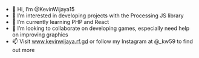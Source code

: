 - 👋 Hi, I’m @KevinWijaya15
- 👀 I’m interested in developing projects with the Processing JS library
- 🌱 I’m currently learning PHP and React
- 💞️ I’m looking to collaborate on developing games, especially need help on improving graphics
- 📫 Visit www.kevinwijaya.rf.gd or follow my Instagram at @_kw59 to find out more

<!---
KevinWijaya15/KevinWijaya15 is a ✨ special ✨ repository because its `README.md` (this file) appears on your GitHub profile.
You can click the Preview link to take a look at your changes.
--->
